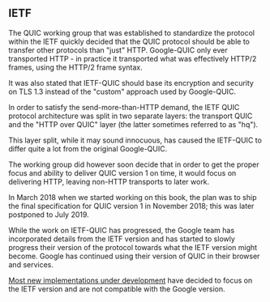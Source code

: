 ## IETF

The QUIC working group that was established to standardize the protocol within
the IETF quickly decided that the QUIC protocol should be able to transfer 
other protocols than "just" HTTP. Google-QUIC only ever transported HTTP - 
in practice it transported what was effectively HTTP/2 frames, using the 
HTTP/2 frame syntax.

It was also stated that IETF-QUIC should base its encryption and security on
TLS 1.3 instead of the "custom" approach used by Google-QUIC.

In order to satisfy the send-more-than-HTTP demand, the IETF QUIC protocol
architecture was split in two separate layers: the transport QUIC and the
"HTTP over QUIC" layer (the latter sometimes referred to as "hq").

This layer split, while it may sound innocuous, has caused the IETF-QUIC to
differ quite a lot from the original Google-QUIC.

The working group did however soon decide that in order to get the proper focus
and ability to deliver QUIC version 1 on time, it would focus on delivering
HTTP, leaving non-HTTP transports to later work.

In March 2018 when we started working on this book, the plan was to ship the
final specification for QUIC version 1 in November 2018; this was later
postponed to July 2019.

While the work on IETF-QUIC has progressed, the Google team has incorporated
details from the IETF version and has started to slowly progress their version
of the protocol towards what the IETF version might become. Google has continued
using their version of QUIC in their browser and services.

[Most new implementations under development](https://github.com/quicwg/base-drafts/wiki/Implementations)
have decided to focus on the IETF version and are not compatible with the Google version.
